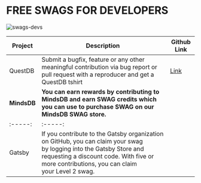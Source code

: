 # FREE SWAGS FOR DEVELOPERS

![swags-devs](https://socialify.git.ci/open-xyz/swags-devs/image?description=1&font=Jost&language=1&name=1&owner=1&pattern=Charlie%20Brown&theme=Dark)


| Project | Description                                                                                                                             |  Github Link  |
| ------- | --------------------------------------------------------------------------------------------------------------------------------------- | ---- |
| QuestDB | Submit a bugfix, feature or any other meaningful contribution via bug report or pull request with a reproducer and get a QuestDB tshirt |   [Link](https://github.com/questdb/questdb)     |
|**MindsDB**|**You can earn rewards by contributing to MindsDB and earn SWAG credits which you can use to purchase SWAG on our MindsDB SWAG store.**
:-----:|:-----:
Gatsby|If you contribute to the Gatsby organization on GitHub, you can claim your swag by logging into the Gatsby Store and requesting a discount code. With five or more contributions, you can claim your Level 2 swag.
